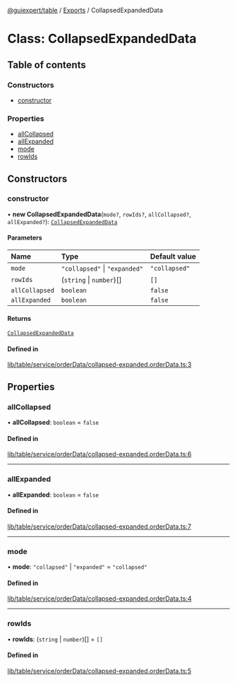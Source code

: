 [@guiexpert/table](../README.md) / [Exports](../modules.md) / CollapsedExpandedData

# Class: CollapsedExpandedData

## Table of contents

### Constructors

- [constructor](CollapsedExpandedData.md#constructor)

### Properties

- [allCollapsed](CollapsedExpandedData.md#allcollapsed)
- [allExpanded](CollapsedExpandedData.md#allexpanded)
- [mode](CollapsedExpandedData.md#mode)
- [rowIds](CollapsedExpandedData.md#rowids)

## Constructors

### constructor

• **new CollapsedExpandedData**(`mode?`, `rowIds?`, `allCollapsed?`, `allExpanded?`): [`CollapsedExpandedData`](CollapsedExpandedData.md)

#### Parameters

| Name | Type | Default value |
| :------ | :------ | :------ |
| `mode` | ``"collapsed"`` \| ``"expanded"`` | `"collapsed"` |
| `rowIds` | (`string` \| `number`)[] | `[]` |
| `allCollapsed` | `boolean` | `false` |
| `allExpanded` | `boolean` | `false` |

#### Returns

[`CollapsedExpandedData`](CollapsedExpandedData.md)

#### Defined in

[lib/table/service/orderData/collapsed-expanded.orderData.ts:3](https://github.com/guiexperttable/ge-table/blob/65d38fc/libs/table/src/lib/table/service/orderData/collapsed-expanded.orderData.ts#L3)

## Properties

### allCollapsed

• **allCollapsed**: `boolean` = `false`

#### Defined in

[lib/table/service/orderData/collapsed-expanded.orderData.ts:6](https://github.com/guiexperttable/ge-table/blob/65d38fc/libs/table/src/lib/table/service/orderData/collapsed-expanded.orderData.ts#L6)

___

### allExpanded

• **allExpanded**: `boolean` = `false`

#### Defined in

[lib/table/service/orderData/collapsed-expanded.orderData.ts:7](https://github.com/guiexperttable/ge-table/blob/65d38fc/libs/table/src/lib/table/service/orderData/collapsed-expanded.orderData.ts#L7)

___

### mode

• **mode**: ``"collapsed"`` \| ``"expanded"`` = `"collapsed"`

#### Defined in

[lib/table/service/orderData/collapsed-expanded.orderData.ts:4](https://github.com/guiexperttable/ge-table/blob/65d38fc/libs/table/src/lib/table/service/orderData/collapsed-expanded.orderData.ts#L4)

___

### rowIds

• **rowIds**: (`string` \| `number`)[] = `[]`

#### Defined in

[lib/table/service/orderData/collapsed-expanded.orderData.ts:5](https://github.com/guiexperttable/ge-table/blob/65d38fc/libs/table/src/lib/table/service/orderData/collapsed-expanded.orderData.ts#L5)
